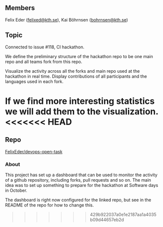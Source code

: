 ## Members
Felix Eder (felixed@kth.se), Kai Böhrnsen (bohrnsen@kth.se)

## Topic
Connected to issue #118, CI hackathon.

We define the preliminary structure of the hackathon repo to be one main repo and all teams fork from this repo.

Visualize the activity across all the forks and main repo used at the hackathon in real time. Display contributions of all participants and the languages used in each fork.

If we find more interesting statistics we will add them to the visualization.
<<<<<<< HEAD
=======

## Repo
[FelixEder/devops-open-task](https://github.com/FelixEder/devops-open-task)

### About

This project has set up a dashboard that can be used to monitor the activity of a github repository, including forks, pull requests and so on. The main idea was to set up something to prepare for the hackathon at Software days in October.

The dashboard is right now configured for the linked repo, but see in the README of the repo for how to change this.
>>>>>>> 429b922037a0e1e2187aa1a4035b09d44657eb2d
